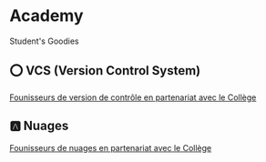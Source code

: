 # Academy

Student's Goodies

## :o: VCS (Version Control System)

[Founisseurs de version de contrôle en partenariat avec le Collège](V.VCS)

## :a: Nuages

[Founisseurs de nuages en partenariat avec le Collège](N.Nuages)
